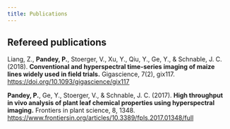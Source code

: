 ```yaml
---
title: Publications
---
```


## Refereed publications

Liang, Z., __Pandey, P.__, Stoerger, V., Xu, Y., Qiu, Y., Ge, Y., & Schnable, J. C. (2018). __Conventional and hyperspectral time-series imaging of maize lines widely used in field trials.__ Gigascience, 7(2), gix117. 
<a href="https://doi.org/10.1093/gigascience/gix117" target="_blank">https://doi.org/10.1093/gigascience/gix117</a>

__Pandey, P.__, Ge, Y., Stoerger, V., & Schnable, J. C. (2017). __High throughput in vivo analysis of plant leaf chemical properties using hyperspectral imaging.__ Frontiers in plant science, 8, 1348.
<a href="https://www.frontiersin.org/articles/10.3389/fpls.2017.01348/full" target="_blank">https://www.frontiersin.org/articles/10.3389/fpls.2017.01348/full</a>

